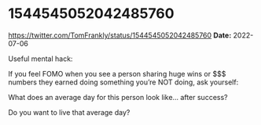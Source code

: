 # 1544545052042485760
https://twitter.com/TomFrankly/status/1544545052042485760
**Date:** 2022-07-06

Useful mental hack:

If you feel FOMO when you see a person sharing huge wins or $$$ numbers they earned doing something you’re NOT doing, ask yourself:

What does an average day for this person look like… after success? 

Do you want to live that average day?
